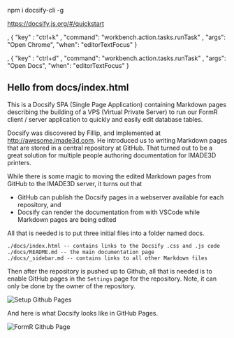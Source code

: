 npm i docsify-cli -g

https://docsify.js.org/#/quickstart

, { "key" : "ctrl+k"              , "command": "workbench.action.tasks.runTask"
  , "args": "Open Chrome",             "when": "editorTextFocus" }

, { "key" : "ctrl+d"              , "command": "workbench.action.tasks.runTask"
  , "args": "Open Docs",               "when": "editorTextFocus" }

## Hello from docs/index.html

This is a Docsify SPA (Single Page Application) containing Markdown pages
describing the building of a VPS (Virtual Private Server) to run our FormR
client / server application to quickly and easily edit database tables.   

Docsify was discovered by Fillip, and implemented at http://awesome.imade3d.com. 
He introduced us to writing Markdown pages that are stored in a central repository
at GitHub.  That turned out to be a great solution for multiple people authoring 
documentation for IMADE3D printers.

While there is some magic to moving the edited Markdown pages from GitHub to the IMADE3D
server, it turns out that 
- GitHub can publish the Docsify pages in a webserver available for each repository, and 
- Docsify can render the documentation from with VSCode while Markdown pages are being edited  

All that is needed is to put three initial files into a folder named docs.  
  ``` 
  ./docs/index.html -- contains links to the Docsify .css and .js code
  ./docs/README.md -- the main documentation page
  ./docs/_sidebar.md -- contains links to all other Markdown files
  ``` 
Then after the repository is pushed up to Github, all that is needed is to enable 
GitHub pages in the `Settings` page for the repository.  Note, it can only be done by the owner of the repository.  

![Setup Github Pages](../images/et0101-01_Setup-Github-Pages.png#img1 "Setup Github Pages")

And here is what Docsify looks like in GitHub Pages. 

![FormR Github Page](../images/et0101-02_FormR-Github-Page.png "FormR-Github-Page")